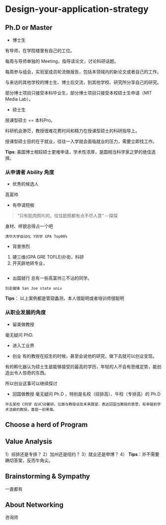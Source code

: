 # Design-your-application-strategy

## Ph.D or Master
- 博士生

有导师，在学院楼里有自己的工位。

每周与导师单独的 Meeting，指导读论文，讨论科研话题。

每周参与组会，实验室成员轮流做报告，包括本领域内的新论文或者自己的工作。

与来访的其他学校的博士生、博士后交流，到其他学校、研究所分享自己的研究。

部分博士项目只接受本科毕业生，部分博士项目只接受本校硕士生申请（MIT Media Lab）。

- 硕士生 

授课型硕士 == 本科Pro。 

科研机会渺茫，教授很难花费时间和精力在授课型硕士的科研指导上。

授课型硕士目的在于就业，往往一入学就会面临就业的压力，需要立即找工作。

**Tips**: 美国博士相较硕士更难申请，学术性浓厚，是圆相当科学家之梦的绝佳选择。

### 从申请者 Ability 角度
- 优秀的候选人

高富帅

- 有申请短板
> “只有肌肉照片的，往往脸照都有点不尽人意” --探探

身材、样貌总得占一个吧

~~~
清华大学自动化 Y同学 GPA Top90% 
~~~
- 背景惨烈
1) 硬三维(GPA GRE TOFLE)扑街，科研  
2) 开天辟地转专业，
~~~

~~~

- 出国就行
总有一些高富帅三不沾的同学。
~~~
剑走偏锋 San Joe state univ 
~~~
**Tips**： 以上案例都是管窥蠡测，本人很聪明或者培训师很聪明

### 从职业发展的角度
- 留美做教授

毫无疑问 PhD.

- 进入工业界

- 创业
有的教授在招生的时候，甚至会说他的研究，做下去就可以创业变现。

有的孵化器认为硕士生是能够接受的最高的学历，年轻的人不会有思维定势，能创造出令人惊奇的东西。

所以创业这事可以继续探讨

- 回国做教授
毫无疑问 Ph.D ，特别是名校（综排高）、牛校（专排高）的 Ph.D
~~~
华五某校 C同学 在UCSD暑研。见面与教授谈及未来展望，表达回国当教授的意愿，有幸碰到学术洁癖的教授，喜提一封黑推。
~~~

## Choose a herd of Program

## Value Analysis
1）综排还是专排？
2）加州还是纽约？
3）就业还是申博？
4）
**Tips**：并不需要确切答案，反而牛角尖。

## Brainstorming & Sympathy 
一直都有

## About Networking
咨询师
